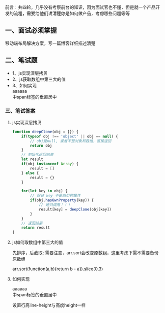 前言：共四轮，几乎没有考察前台的知识，因为面试官也不懂，但是就一个产品开发的流程，需要给他们讲清楚你是如何做产品，考虑哪些问题等等

## 一、面试必须掌握

移动端布局解决方案，写一篇博客详细描述清楚

## 二、笔试题

+ 1、js实现深层拷贝
+ 2、js获取数组中第三大的值
+ 3、如何实现<div><span>aaaaaa</span></div>中span标签的垂直居中

### 三、笔试答案

1. js实现深层拷贝

   ```javascript
   function deepClone(obj = {}) {
       if(typeof obj !== 'object' || obj == null) {
           // obj是null, 或者不是对象和数组，直接返回
           return obj
       }
       // 初始化返回结果
       let result
       if(obj instanceof Array) {
           result = []
       } else {
           result = {}
       }
   
       for(let key in obj) {
           // 保证 key 不是原型的属性
           if(obj.hasOwnProperty(key)) {
               // 递归调用！！！
               result[key] = deepClone(obj[key])
           }
       }
       // 返回结果
       return result
   }
   ```

2. js如何取数组中第三大的值

   先排序，后截取; 需要注意，arr.sort会改变原数组，这里考虑下需不需要备份原数组

   arr.sort(function(a,b){return b - a}).slice(0,3)

3. 如何实现<div><span>aaaaaa</span></div>中span标签的垂直居中

   设置行高line-height与高度height一样